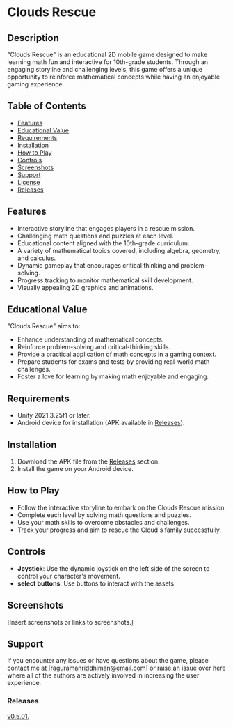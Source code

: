 # Clouds Rescue 

## Description

"Clouds Rescue" is an educational 2D mobile game designed to make learning math fun and interactive for 10th-grade students. Through an engaging storyline and challenging levels, this game offers a unique opportunity to reinforce mathematical concepts while having an enjoyable gaming experience.

## Table of Contents

- [Features](#features)
- [Educational Value](#educational-value)
- [Requirements](#requirements)
- [Installation](#installation)
- [How to Play](#how-to-play)
- [Controls](#controls)
- [Screenshots](#screenshots)
- [Support](#support)
- [License](#license)
- [Releases](#releases)

## Features

- Interactive storyline that engages players in a rescue mission.
- Challenging math questions and puzzles at each level.
- Educational content aligned with the 10th-grade curriculum.
- A variety of mathematical topics covered, including algebra, geometry, and calculus.
- Dynamic gameplay that encourages critical thinking and problem-solving.
- Progress tracking to monitor mathematical skill development.
- Visually appealing 2D graphics and animations.

## Educational Value

"Clouds Rescue" aims to:

- Enhance understanding of mathematical concepts.
- Reinforce problem-solving and critical-thinking skills.
- Provide a practical application of math concepts in a gaming context.
- Prepare students for exams and tests by providing real-world math challenges.
- Foster a love for learning by making math enjoyable and engaging.

## Requirements

- Unity 2021.3.25f1 or later.
- Android device for installation (APK available in [Releases](#releases)).

## Installation

1. Download the APK file from the [Releases](#releases) section.
2. Install the game on your Android device.

## How to Play

- Follow the interactive storyline to embark on the Clouds Rescue mission.
- Complete each level by solving math questions and puzzles.
- Use your math skills to overcome obstacles and challenges.
- Track your progress and aim to rescue the Cloud's family successfully.

## Controls

- **Joystick**: Use the dynamic joystick on the left side of the screen to control your character's movement.
- **select buttons**: Use buttons to interact with the assets
  
## Screenshots

[Insert screenshots or links to screenshots.]

## Support

If you encounter any issues or have questions about the game, please contact me at [raguramanriddhiman@email.com] or raise an issue over here where all of the authors are actively involved in increasing the user experience.

### Releases

[v0.5.01.](https://github.com/RiddhimanRaguraman/CloudsRescue/releases/tag/v0.5.01)
